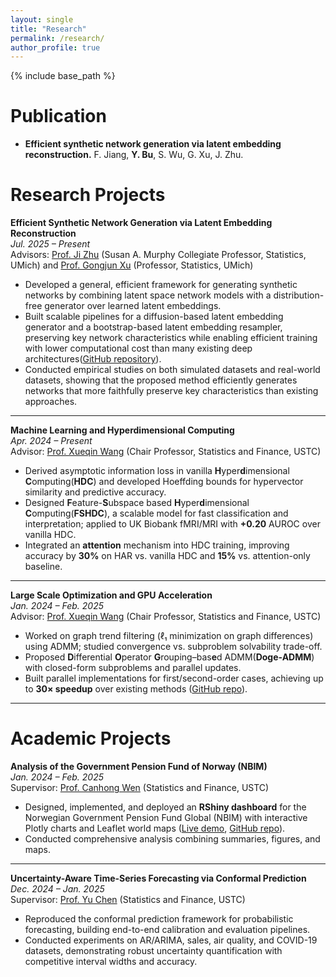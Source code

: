 ```yaml
---
layout: single
title: "Research"
permalink: /research/
author_profile: true
---
```


{% include base_path %}

Publication
======
- **Efficient synthetic network generation via latent embedding reconstruction.**
  F. Jiang, **Y. Bu**, S. Wu, G. Xu, J. Zhu.
  
Research Projects
======
**Efficient Synthetic Network Generation via Latent Embedding Reconstruction**  
*Jul. 2025 – Present*  
Advisors: [Prof. Ji Zhu](https://dept.stat.lsa.umich.edu/~jizhu/) (Susan A. Murphy Collegiate Professor, Statistics, UMich) and [Prof. Gongjun Xu](https://lsa.umich.edu/stats/people/faculty/GongjunXu.html) (Professor, Statistics, UMich)

- Developed a general, efficient framework for generating synthetic networks by combining latent space network models with a distribution-free generator over learned latent embeddings.
- Built scalable pipelines for a diffusion-based latent embedding generator and a bootstrap-based latent embedding resampler, preserving key network characteristics while enabling efficient training with lower computational cost than many existing deep architectures([GitHub repository](https://github.com/SyNGLER/SyNGLER)).
- Conducted empirical studies on both simulated datasets and real-world datasets, showing that the proposed method efficiently generates networks that more faithfully preserve key characteristics than existing approaches.

---

**Machine Learning and Hyperdimensional Computing**  
*Apr. 2024 – Present*  
Advisor: [Prof. Xueqin Wang](https://bs.ustc.edu.cn/english/profile-650.html) (Chair Professor, Statistics and Finance, USTC)

- Derived asymptotic information loss in vanilla **H**yper**d**imensional **C**omputing(**HDC**) and developed Hoeffding bounds for hypervector similarity and predictive accuracy.  
- Designed **F**eature-**S**ubspace based **H**yper**d**imensional **C**omputing(**FSHDC**), a scalable model for fast classification and interpretation; applied to UK Biobank fMRI/MRI with **+0.20** AUROC over vanilla HDC.  
- Integrated an **attention** mechanism into HDC training, improving accuracy by **30%** on HAR vs. vanilla HDC and **15%** vs. attention-only baseline.

---

**Large Scale Optimization and GPU Acceleration**  
*Jan. 2024 – Feb. 2025*  
Advisor: [Prof. Xueqin Wang](https://bs.ustc.edu.cn/english/profile-650.html) (Chair Professor, Statistics and Finance, USTC)

- Worked on graph trend filtering (ℓ₁ minimization on graph differences) using ADMM; studied convergence vs. subproblem solvability trade-off.  
- Proposed **D**ifferential **O**perator **G**rouping–bas**e**d ADMM(**Doge-ADMM**) with closed-form subproblems and parallel updates.  
- Built parallel implementations for first/second-order cases, achieving up to **30× speedup** over existing methods ([GitHub repo](https://github.com/byn1002/Doge-ADMM)).

---

Academic Projects
======

**Analysis of the Government Pension Fund of Norway (NBIM)**  
*Jan. 2024 – Feb. 2025*  
Supervisor: [Prof. Canhong Wen](https://bs.ustc.edu.cn/english/profile-352.html) (Statistics and Finance, USTC)

- Designed, implemented, and deployed an **RShiny dashboard** for the Norwegian Government Pension Fund Global (NBIM) with interactive Plotly charts and Leaflet world maps ([Live demo](https://byn1002.shinyapps.io/nbim/), [GitHub repo](https://github.com/byn1002/nbim)).  
- Conducted comprehensive analysis combining summaries, figures, and maps.

---

**Uncertainty-Aware Time-Series Forecasting via Conformal Prediction**  
*Dec. 2024 – Jan. 2025*  
Supervisor: [Prof. Yu Chen](http://staff.ustc.edu.cn/~cyu/) (Statistics and Finance, USTC)

- Reproduced the conformal prediction framework for probabilistic forecasting, building end-to-end calibration and evaluation pipelines.  
- Conducted experiments on AR/ARIMA, sales, air quality, and COVID-19 datasets, demonstrating robust uncertainty quantification with competitive interval widths and accuracy.

